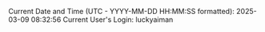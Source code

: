 Current Date and Time (UTC - YYYY-MM-DD HH:MM:SS formatted): 2025-03-09 08:32:56
Current User's Login: luckyaiman
